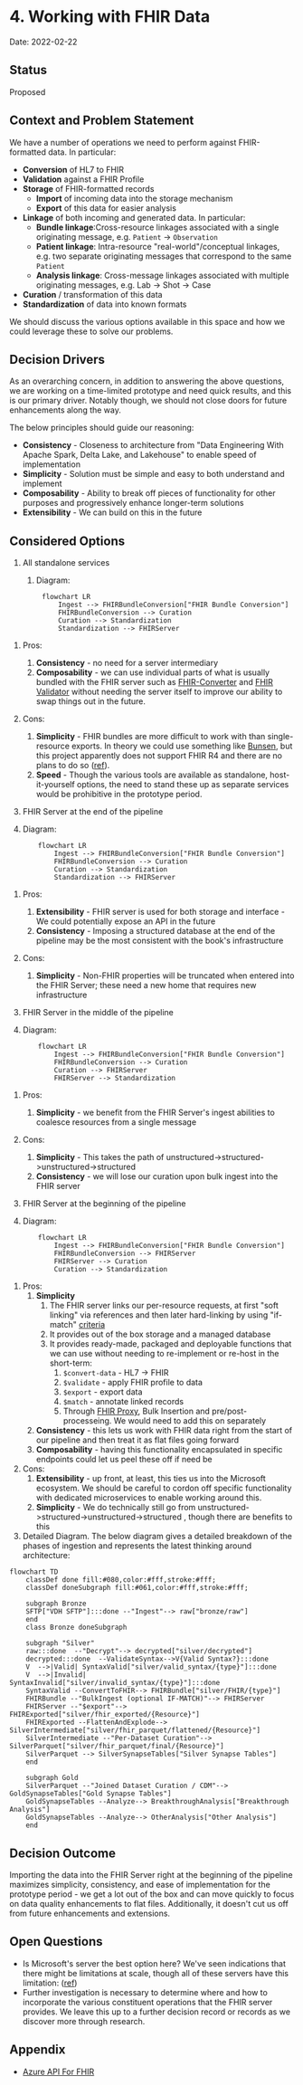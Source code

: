 # 4. Working with FHIR Data

Date: 2022-02-22

## Status

Proposed

## Context and Problem Statement

We have a number of operations we need to perform against FHIR-formatted data. In particular:

- **Conversion** of HL7 to FHIR
- **Validation** against a FHIR Profile
- **Storage** of FHIR-formatted records
  - **Import** of incoming data into the storage mechanism
  - **Export** of this data for easier analysis
- **Linkage** of both incoming and generated data. In particular:
  - **Bundle linkage**:Cross-resource linkages associated with a single originating message, e.g. `Patient` -> `Observation`
  - **Patient linkage**: Intra-resource "real-world"/conceptual linkages, e.g. two separate originating messages that correspond to the same `Patient`
  - **Analysis linkage**: Cross-message linkages associated with multiple originating messages, e.g. Lab -> Shot -> Case
- **Curation** / transformation of this data
- **Standardization** of data into known formats

We should discuss the various options available in this space and how we could leverage these to solve our problems.

## Decision Drivers

As an overarching concern, in addition to answering the above questions, we are working on a time-limited prototype and need quick results, and this is our primary driver. Notably though, we should not close doors for future enhancements along the way.

The below principles should guide our reasoning:

- **Consistency** - Closeness to architecture from "Data Engineering With Apache Spark, Delta Lake, and Lakehouse" to enable speed of implementation
- **Simplicity** - Solution must be simple and easy to both understand and implement
- **Composability** - Ability to break off pieces of functionality for other purposes and progressively enhance longer-term solutions
- **Extensibility** - We can build on this in the future

## Considered Options

1. All standalone services

   1. Diagram:

```mermaid
        flowchart LR
            Ingest --> FHIRBundleConversion["FHIR Bundle Conversion"]
            FHIRBundleConversion --> Curation
            Curation --> Standardization
            Standardization --> FHIRServer
```

1. Pros:
   1. **Consistency** - no need for a server intermediary
   2. **Composability** - we can use individual parts of what is usually bundled with the FHIR server such as [FHIR-Converter](https://github.com/microsoft/FHIR-Converter) and [FHIR Validator](https://www.hl7.org/fhir/validation.html) without needing the server itself to improve our ability to swap things out in the future.
2. Cons:

   1. **Simplicity** - FHIR bundles are more difficult to work with than single-resource exports. In theory we could use something like [Bunsen](https://github.com/cerner/bunsen), but this project apparently does not support FHIR R4 and there are no plans to do so ([ref](https://stackoverflow.com/questions/63652256/what-are-the-dependencies-that-will-allow-cerner-bunsen-to-load-fhir-r4-ukcore)).
   2. **Speed** - Though the various tools are available as standalone, host-it-yourself options, the need to stand these up as separate services would be prohibitive in the prototype period.

3. FHIR Server at the end of the pipeline

4. Diagram:

```mermaid
       flowchart LR
           Ingest --> FHIRBundleConversion["FHIR Bundle Conversion"]
           FHIRBundleConversion --> Curation
           Curation --> Standardization
           Standardization --> FHIRServer
```

1. Pros:
   1. **Extensibility** - FHIR server is used for both storage and interface - We could potentially expose an API in the future
   2. **Consistency** - Imposing a structured database at the end of the pipeline may be the most consistent with the book's infrastructure
2. Cons:

   1. **Simplicity** - Non-FHIR properties will be truncated when entered into the FHIR Server; these need a new home that requires new infrastructure

3. FHIR Server in the middle of the pipeline

4. Diagram:

```mermaid
       flowchart LR
           Ingest --> FHIRBundleConversion["FHIR Bundle Conversion"]
           FHIRBundleConversion --> Curation
           Curation --> FHIRServer
           FHIRServer --> Standardization
```

1. Pros:
   1. **Simplicity** - we benefit from the FHIR Server's ingest abilities to coalesce resources from a single message
2. Cons:

   1. **Simplicity** - This takes the path of unstructured->structured->unstructured->structured
   2. **Consistency** - we will lose our curation upon bulk ingest into the FHIR server

3. FHIR Server at the beginning of the pipeline

4. Diagram:

```mermaid
       flowchart LR
           Ingest --> FHIRBundleConversion["FHIR Bundle Conversion"]
           FHIRBundleConversion --> FHIRServer
           FHIRServer --> Curation
           Curation --> Standardization
```

1. Pros:
   1. **Simplicity**
      1. The FHIR server links our per-resource requests, at first "soft linking" via references and then later hard-linking by using "if-match" [criteria](https://www.hl7.org/fhir/http.html#concurrency)
      2. It provides out of the box storage and a managed database
      3. It provides ready-made, packaged and deployable functions that we can use without needing to re-implement or re-host in the short-term:
         1. `$convert-data` - HL7 -> FHIR
         2. `$validate` - apply FHIR profile to data
         3. `$export` - export data
         4. `$match` - annotate linked records
         5. Through [FHIR Proxy](https://github.com/microsoft/fhir-proxy), Bulk Insertion and pre/post-processeing. We would need to add this on separately
   2. **Consistency** - this lets us work with FHIR data right from the start of our pipeline and then treat it as flat files going forward
   3. **Composability** - having this functionality encapsulated in specific endpoints could let us peel these off if need be
2. Cons:
   1. **Extensibility** - up front, at least, this ties us into the Microsoft ecosystem. We should be careful to cordon off specific functionality with dedicated microservices to enable working around this.
   2. **Simplicity** - We do technically still go from unstructured->structured->unstructured->structured , though there are benefits to this
3. Detailed Diagram. The below diagram gives a detailed breakdown of the phases of ingestion and represents the latest thinking around architecture:

```mermaid
flowchart TD
    classDef done fill:#080,color:#fff,stroke:#fff;
    classDef doneSubgraph fill:#061,color:#fff,stroke:#fff;

    subgraph Bronze
    SFTP["VDH SFTP"]:::done --"Ingest"--> raw["bronze/raw"]
    end
    class Bronze doneSubgraph

    subgraph "Silver"
    raw:::done  --"Decrypt"--> decrypted["silver/decrypted"]
    decrypted:::done  --ValidateSyntax-->V{Valid Syntax?}:::done
    V  -->|Valid| SyntaxValid["silver/valid_syntax/{type}"]:::done
    V  -->|Invalid| SyntaxInvalid["silver/invalid_syntax/{type}"]:::done
    SyntaxValid --ConvertToFHIR--> FHIRBundle["silver/FHIR/{type}"]
    FHIRBundle --"BulkIngest (optional IF-MATCH)"--> FHIRServer
    FHIRServer --"$export"--> FHIRExported["silver/fhir_exported/{Resource}"]
    FHIRExported --FlattenAndExplode--> SilverIntermediate["silver/fhir_parquet/flattened/{Resource}"]
    SilverIntermediate --"Per-Dataset Curation"--> SilverParquet["silver/fhir_parquet/final/{Resource}"]
    SilverParquet --> SilverSynapseTables["Silver Synapse Tables"]
    end

    subgraph Gold
    SilverParquet --"Joined Dataset Curation / CDM"--> GoldSynapseTables["Gold Synapse Tables"]
    GoldSynapseTables --Analyze--> BreakthroughAnalysis["Breakthrough Analysis"]
    GoldSynapseTables --Analyze--> OtherAnalysis["Other Analysis"]
    end
```

## Decision Outcome

Importing the data into the FHIR Server right at the beginning of the pipeline maximizes simplicity, consistency, and ease of implementation for the prototype period - we get a lot out of the box and can move quickly to focus on data quality enhancements to flat files. Additionally, it doesn't cut us off from future enhancements and extensions.

## Open Questions

- Is Microsoft's server the best option here? We've seen indications that there might be limitations at scale, though all of these servers have this limitation: ([ref](https://vneilley.medium.com/most-fhir-servers-are-unusable-in-production-8833cb1480b1))
- Further investigation is necessary to determine where and how to incorporate the various constituent operations that the FHIR server provides. We leave this up to a further decision record or records as we discover more through research.

## Appendix

- [Azure API For FHIR](https://docs.microsoft.com/en-us/azure/healthcare-apis/azure-api-for-fhir/overview)
